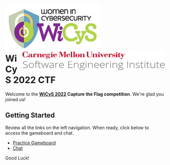 <img src="assets/NEWWiCySLogo.png" width="300" height="150" style="float:left"/><br><img src="assets/cmu-sei-unitmark.png" width="450" height="60" style="text-align:center;float:right"/>

<br>
<br>
<br>
<br>
<br>

# WiCyS 2022 CTF

Welcome to the **[WiCyS 2022](https://www.wicys.org/events/wicys-2022/) Capture the Flag competition**. We're glad you joined us!

## Getting Started

Review all the links on the left navigation. When ready, click below to access the gameboard and chat.

* [Practice Gameboard](https://dev.wictf.com/gameboard/game/7c0f1c09df3d480ca600c5c6895c2719)
* [Chat]()

Good Luck!

